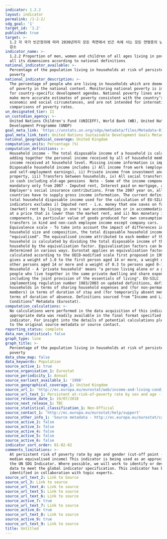 ```yaml
---
indicator: 1.2.2
layout: indicator
permalink: /1-2-2/
sdg_goal: '1'
target_id: '1.2'
published: true
target: >-
  1.2 각 국가 빈곤정의에 따라 2030년까지 모든 측면에서 빈곤 속에 사는 모든 연령층의 남성, 여성, 그리고 아동 비율을 최소 절반으로
  감소
indicator_name: >-
  1.2.2 Proportion of men, women and children of all ages living in poverty in
  all its dimensions according to national definitions
national_indicator_available: >-
  Percentage of the population living in households at risk of persistent
  poverty
national_indicator_description: >-
  The percentage of people who are living in households which are deemed at risk
  of poverty in the national context. Monitoring national poverty is important
  for country-specific development agendas. National poverty lines are used to
  make more accurate estimates of poverty consistent with the country’s specific
  economic and social circumstances, and are not intended for international
  comparisons of poverty rates.
un_designated_tier: II
un_custodian_agency: >-
  United Nations Children's Fund (UNICEFF), World Bank (WB), United Nations
  Development Programme (UNDP)
goal_meta_link: 'https://unstats.un.org/sdgs/metadata/files/Metadata-01-02-02.pdf'
goal_meta_link_text: United Nations Sustainable Development Goals Metadata (PDF 894 KB)
national_geographical_coverage: United Kingdom
computation_units: Percentage (%)
computation_definitions: >-
  Household income - The total disposable income of a household is calculated by
  adding together the personal income received by all of household members plus
  income received at household level. Missing income information is imputed. 
  Disposable household income includes i) All income from work (employee wages
  and self-employment earnings), ii) Private income from investment and
  property, iii) Transfers between households, iv) All social transfers received
  in cash including old-age pensions  Note - Some of the income components are
  mandatory only from 2007 - Imputed rent, Interest paid on mortgage, and v)
  Employer's social insurance contributions. From the 2007 year on, all
  countries have to supply gross income information. The current definition of
  total household disposable income used for the calculation of EU-SILC based
  indicators excludes i) Imputed rent - i.e. money that one saves on full
  (market) rent by living in one's own accommodation or in accommodation rented
  at a price that is lower than the market rent, and ii) Non monetary income
  components, in particular value of goods produced for own consumption, social
  transfers in kind and non-cash employee income except company cars.
  Equivalence scale - To take into account the impact of differences in
  household size and composition, the total disposable household income is
  "equivalised". The equivalised income attributed to each member of the
  household is calculated by dividing the total disposable income of the
  household by the equivalisation factor. Equivalisation factors can be
  determined in various ways. Eurostat applies an equivalisation factor
  calculated according to the OECD-modified scale first proposed in 1994 - which
  gives a weight of 1.0 to the first person aged 14 or more, a weight of 0.5 to
  other persons aged 14 or more and a weight of 0.3 to persons aged 0-13.
  Household - A 'private household' means "a person living alone or a group of
  people who live together in the same private dwelling and share expenditures,
  including the joint provision of the essentials of living". EU-SILC
  implementing regulation number 1983/2003 on updated definitions, defines
  households in terms of sharing household expenses and (for non-permanent
  members) in terms of duration of stay and (for temporarily absent members) in
  terms of duration of absence. Definitions sourced from “Income and Living
  Conditions” Metadata (Eurostat).
computation_calculations: >-
  No calculations were performed in the data acquisition of this indicator as
  appropriate data was readily available in the final format specified by this
  indicator. For insight into the details of potential calculations please refer
  to the original source metadata or source contact.
reporting_status: complete
data_non_statistical: false
graph_type: line
graph_title: >-
  Percentage of the population living in households at risk of persistent
  poverty
data_show_map: false
data_keywords: Population
source_active_1: true
source_organisation_1: Eurostat
source_periodicity_1: Annual
source_earliest_available_1: '1998'
source_geographical_coverage_1: United Kingdom
source_url_1: 'http://ec.europa.eu/eurostat/web/income-and-living-conditions/data/database'
source_url_text_1: Persistent at-risk-of-poverty rate by sex and age - EU-SILC survey (ilc_li21)
source_release_date_1: 19/07/2018
source_next_release_1: TBC
source_statistical_classification_1: Non-Official
source_contact_1: 'http://ec.europa.eu/eurostat/help/support'
source_other_info_1: 'Source metadata - http://ec.europa.eu/eurostat/cache/metadata/en/ilc_esms.htm'
source_active_2: false
source_active_3: false
source_active_4: false
source_active_5: false
source_active_6: false
indicator_sort_order: 01-02-02
comments_limitations: >-
  At persistent risk of poverty rate by age and gender (cut-off point - 60% of
  median equivalised income) This indicator is being used as an approximation of
  the UN SDG Indicator. Where possible, we will work to identify or develop UK
  data to meet the global indicator specification. This indicator has been
  identified in collaboration with topic experts.
source_url_text_2: Link to Source
source_url_3: Link to source
source_url_text_4: Link to source
source_url_text_5: Link to source
source_url_text_6: Link to source
source_active_7: true
source_url_text_7: Link to source
source_active_8: true
source_url_text_8: Link to source
source_active_9: true
source_url_text_9: Link to source
title: Untitled
---
```

